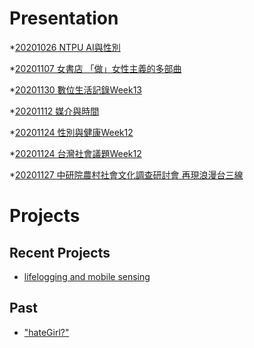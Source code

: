 # Presentation
*[20201026 NTPU AI與性別]()

*[20201107 女書店 「做」女性主義的多部曲]()

*[20201130 數位生活記錄Week13](https://docs.google.com/presentation/d/e/2PACX-1vRrsjAb330hC53OIwPejC2U7rzpCPj5kiEkbER5tvZtO-Xx533kPGn_mANFMwZ5ZkPUJWZ4eb41Z9lb/pub?start=false&loop=false&delayms=3000)

*[20201112 媒介與時間]()

*[20201124 性別與健康Week12]()

*[20201124 台灣社會議題Week12]()

*[20201127 中研院農村社會文化調查研討會 再現浪漫台三線]()
# Projects

## Recent Projects
* [lifelogging and mobile sensing]()

## Past
* ["hateGirl?"]()

